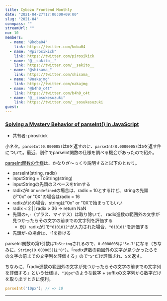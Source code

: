 ```yaml
---
title: Cybozu Frontend Monthly
date: "2021-04-27T17:00:00+09:00"
slug: "2021-04"
connpass: ""
streamUrl: ""
no: 10
members:
  - name: "@koba04"
    link: https://twitter.com/koba04
  - name: "@pirosikick"
    link: https://twitter.com/pirosikick
  - name: "@__sakito__"
    link: https://twitter.com/__sakito__
  - name: "@shisama_"
    link: https://twitter.com/shisama_
  - name: "@nakajmg"
    link: https://twitter.com/nakajmg
  - name: "@b4h0_c4t"
    link: https://twitter.com/b4h0_c4t
  - name: "@__sosukesuzuki"
    link: https://twitter.com/__sosukesuzuki
guest:
---
```


### [Solving a Mystery Behavior of parseInt() in JavaScript](https://dmitripavlutin.com/parseint-mystery-javascript/)

- 共有者: pirosikick

小ネタ。`parseInt(0.000005)`は`0`を返すのに、`parseInt(0.0000005)`は`5`を返す件について。最近、別件でparseInt関数の仕様を調べる機会があったので紹介。

[parseInt関数の仕様](https://tc39.es/ecma262/#sec-parseint-string-radix)は、かなりざ〜っくり説明すると以下のとおり。

- parseInt(string, radix)
- inputString = ToString(string)
- inputStringの先頭のスペースをtrimする
- radixが`0` or `undefined`の場合は、radix = 10とするけど、stringの先頭が"0x" or "0X"の場合はradix = 16
- radixが`16`の場合、stringは"0x" or "0Xで始まってもいい
- radix < 2 || radix > 36 → return NaN
- 先頭の`+`,`-`（プラス、マイナス）は取り除いて、
  radix進数の範囲外の文字が見つかったらその文字の前までの文字列を評価する
  - 例）radixが`2`で`"0101012"`が入力された場合、`"010101"`を評価する
- 先頭が`-`の場合は、-1を掛ける

parseInt関数の第1引数は`ToString`されるので、`0.0000005`は`"5e-7"`になる（ちなみに、`String(0.000005)`は`"0"`）。「radix進数の範囲外の文字が見つかったらその文字の前までの文字列を評価する」ので`"5"`だけ評価され、`5`を返す。

ちなみに、「radix進数の範囲外の文字が見つかったらその文字の前までの文字列を評価する」という仕様は、`"10px"`のような数字 + suffixの文字列から数字だけを取り出すときに便利。

```js
parseInt('10px'); // => 10
```

---